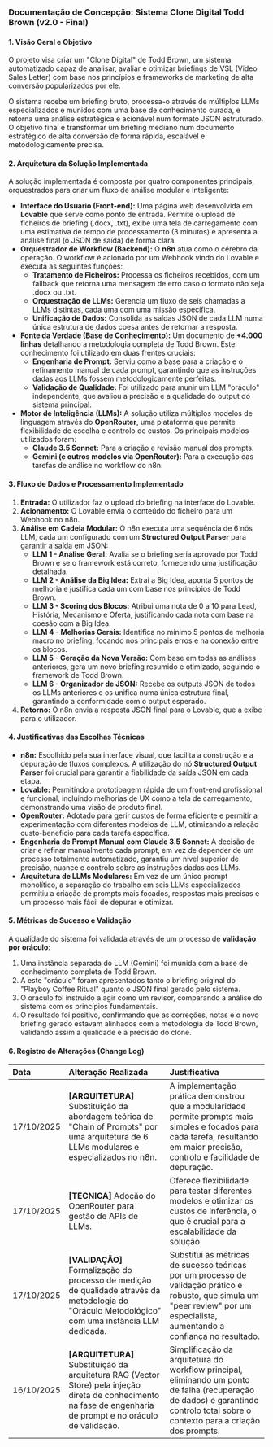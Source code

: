 ### **Documentação de Concepção: Sistema Clone Digital Todd Brown (v2.0 \- Final)**

#### **1\. Visão Geral e Objetivo**

O projeto visa criar um "Clone Digital" de Todd Brown, um sistema automatizado capaz de analisar, avaliar e otimizar briefings de VSL (Video Sales Letter) com base nos princípios e frameworks de marketing de alta conversão popularizados por ele.

O sistema recebe um briefing bruto, processa-o através de múltiplos LLMs especializados e munidos com uma base de conhecimento curada, e retorna uma análise estratégica e acionável num formato JSON estruturado. O objetivo final é transformar um briefing mediano num documento estratégico de alta conversão de forma rápida, escalável e metodologicamente precisa.

#### **2\. Arquitetura da Solução Implementada**

A solução implementada é composta por quatro componentes principais, orquestrados para criar um fluxo de análise modular e inteligente:

* **Interface do Usuário (Front-end):** Uma página web desenvolvida em **Lovable** que serve como ponto de entrada. Permite o upload de ficheiros de briefing (.docx, .txt), exibe uma tela de carregamento com uma estimativa de tempo de processamento (3 minutos) e apresenta a análise final (o JSON de saída) de forma clara.  
* **Orquestrador de Workflow (Backend):** O **n8n** atua como o cérebro da operação. O workflow é acionado por um Webhook vindo do Lovable e executa as seguintes funções:  
  * **Tratamento de Ficheiros:** Processa os ficheiros recebidos, com um fallback que retorna uma mensagem de erro caso o formato não seja .docx ou .txt.  
  * **Orquestração de LLMs:** Gerencia um fluxo de seis chamadas a LLMs distintas, cada uma com uma missão específica.  
  * **Unificação de Dados:** Consolida as saídas JSON de cada LLM numa única estrutura de dados coesa antes de retornar a resposta.  
* **Fonte da Verdade (Base de Conhecimento):** Um documento de **\+4.000 linhas** detalhando a metodologia completa de Todd Brown. Este conhecimento foi utilizado em duas frentes cruciais:  
  * **Engenharia de Prompt:** Serviu como a base para a criação e o refinamento manual de cada prompt, garantindo que as instruções dadas aos LLMs fossem metodologicamente perfeitas.  
  * **Validação de Qualidade:** Foi utilizado para munir um LLM "oráculo" independente, que avaliou a precisão e a qualidade do output do sistema principal.  
* **Motor de Inteligência (LLMs):** A solução utiliza múltiplos modelos de linguagem através do **OpenRouter**, uma plataforma que permite flexibilidade de escolha e controlo de custos. Os principais modelos utilizados foram:  
  * **Claude 3.5 Sonnet:** Para a criação e revisão manual dos prompts.  
  * **Gemini (e outros modelos via OpenRouter):** Para a execução das tarefas de análise no workflow do n8n.

#### **3\. Fluxo de Dados e Processamento Implementado**

1. **Entrada:** O utilizador faz o upload do briefing na interface do Lovable.  
2. **Acionamento:** O Lovable envia o conteúdo do ficheiro para um Webhook no n8n.  
3. **Análise em Cadeia Modular:** O n8n executa uma sequência de 6 nós LLM, cada um configurado com um **Structured Output Parser** para garantir a saída em JSON:  
   * **LLM 1 \- Análise Geral:** Avalia se o briefing seria aprovado por Todd Brown e se o framework está correto, fornecendo uma justificação detalhada.  
   * **LLM 2 \- Análise da Big Idea:** Extrai a Big Idea, aponta 5 pontos de melhoria e justifica cada um com base nos princípios de Todd Brown.  
   * **LLM 3 \- Scoring dos Blocos:** Atribui uma nota de 0 a 10 para Lead, História, Mecanismo e Oferta, justificando cada nota com base na coesão com a Big Idea.  
   * **LLM 4 \- Melhorias Gerais:** Identifica no mínimo 5 pontos de melhoria macro no briefing, focando nos principais erros e na conexão entre os blocos.  
   * **LLM 5 \- Geração da Nova Versão:** Com base em todas as análises anteriores, gera um novo briefing resumido e otimizado, seguindo o framework de Todd Brown.  
   * **LLM 6 \- Organizador de JSON:** Recebe os outputs JSON de todos os LLMs anteriores e os unifica numa única estrutura final, garantindo a conformidade com o output esperado.  
4. **Retorno:** O n8n envia a resposta JSON final para o Lovable, que a exibe para o utilizador.

#### **4\. Justificativas das Escolhas Técnicas**

* **n8n:** Escolhido pela sua interface visual, que facilita a construção e a depuração de fluxos complexos. A utilização do nó **Structured Output Parser** foi crucial para garantir a fiabilidade da saída JSON em cada etapa.  
* **Lovable:** Permitindo a prototipagem rápida de um front-end profissional e funcional, incluindo melhorias de UX como a tela de carregamento, demonstrando uma visão de produto final.  
* **OpenRouter:** Adotado para gerir custos de forma eficiente e permitir a experimentação com diferentes modelos de LLM, otimizando a relação custo-benefício para cada tarefa específica.  
* **Engenharia de Prompt Manual com Claude 3.5 Sonnet:** A decisão de criar e refinar manualmente cada prompt, em vez de depender de um processo totalmente automatizado, garantiu um nível superior de precisão, nuance e controlo sobre as instruções dadas aos LLMs.  
* **Arquitetura de LLMs Modulares:** Em vez de um único prompt monolítico, a separação do trabalho em seis LLMs especializados permitiu a criação de prompts mais focados, respostas mais precisas e um processo mais fácil de depurar e otimizar.

#### **5\. Métricas de Sucesso e Validação**

A qualidade do sistema foi validada através de um processo de **validação por oráculo**:

1. Uma instância separada do LLM (Gemini) foi munida com a base de conhecimento completa de Todd Brown.  
2. A este "oráculo" foram apresentados tanto o briefing original do "Playboy Coffee Ritual" quanto o JSON final gerado pelo sistema.  
3. O oráculo foi instruído a agir como um revisor, comparando a análise do sistema com os princípios fundamentais.  
4. O resultado foi positivo, confirmando que as correções, notas e o novo briefing gerado estavam alinhados com a metodologia de Todd Brown, validando assim a qualidade e a precisão do clone.

#### 

#### 

#### 

#### 

#### 

#### 

#### 

#### 

#### 

#### 

#### 

#### 

#### 

#### 

#### 

#### 

#### 

#### 

#### 

#### 

#### 

#### 

#### 

#### 

#### 

#### 

#### 

#### 

#### **6\. Registro de Alterações (Change Log)**

| Data | Alteração Realizada | Justificativa |
| :---- | :---- | :---- |
| 17/10/2025 | **\[ARQUITETURA\]** Substituição da abordagem teórica de "Chain of Prompts" por uma arquitetura de 6 LLMs modulares e especializados no n8n. | A implementação prática demonstrou que a modularidade permite prompts mais simples e focados para cada tarefa, resultando em maior precisão, controlo e facilidade de depuração. |
| 17/10/2025 | **\[TÉCNICA\]** Adoção do OpenRouter para gestão de APIs de LLMs. | Oferece flexibilidade para testar diferentes modelos e otimizar os custos de inferência, o que é crucial para a escalabilidade da solução. |
| 17/10/2025 | **\[VALIDAÇÃO\]** Formalização do processo de medição de qualidade através da metodologia do "Oráculo Metodológico" com uma instância LLM dedicada. | Substitui as métricas de sucesso teóricas por um processo de validação prático e robusto, que simula um "peer review" por um especialista, aumentando a confiança no resultado. |
| 16/10/2025 | **\[ARQUITETURA\]** Substituição da arquitetura RAG (Vector Store) pela injeção direta de conhecimento na fase de engenharia de prompt e no oráculo de validação. | Simplificação da arquitetura do workflow principal, eliminando um ponto de falha (recuperação de dados) e garantindo controlo total sobre o contexto para a criação dos prompts. |

